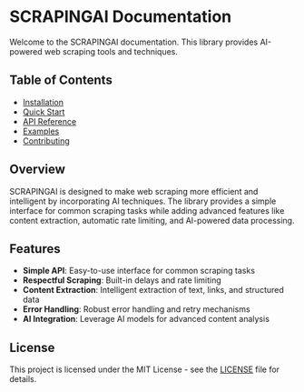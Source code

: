 # SCRAPINGAI Documentation

Welcome to the SCRAPINGAI documentation. This library provides AI-powered web scraping tools and techniques.

## Table of Contents

- [Installation](installation.md)
- [Quick Start](quickstart.md)
- [API Reference](api-reference.md)
- [Examples](examples.md)
- [Contributing](contributing.md)

## Overview

SCRAPINGAI is designed to make web scraping more efficient and intelligent by incorporating AI techniques. The library provides a simple interface for common scraping tasks while adding advanced features like content extraction, automatic rate limiting, and AI-powered data processing.

## Features

- **Simple API**: Easy-to-use interface for common scraping tasks
- **Respectful Scraping**: Built-in delays and rate limiting
- **Content Extraction**: Intelligent extraction of text, links, and structured data
- **Error Handling**: Robust error handling and retry mechanisms
- **AI Integration**: Leverage AI models for advanced content analysis

## License

This project is licensed under the MIT License - see the [LICENSE](../LICENSE) file for details.